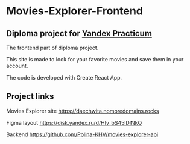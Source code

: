 # **Movies-Explorer-Frontend**
## Diploma project for [Yandex Practicum](https://practicum.yandex.ru/)

The frontend part of diploma project. 

This site is made to look for your favorite movies and save them in your account.

The code is developed with Create React App.  

## Project links

Movies Explorer site https://daechwita.nomoredomains.rocks

Figma layout https://disk.yandex.ru/d/HIv_bS45lDINkQ

Backend https://github.com/Polina-KHV/movies-explorer-api
